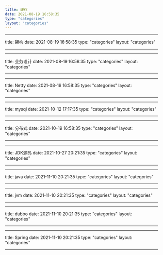 ```yaml
---
title: 缓存
date: 2021-08-19 16:58:35
type: "categories"
layout: "categories"
---
```


---

title: 架构
date: 2021-08-19 16:58:35
type: "categories"
layout: "categories"

---

---

title: 业务设计
date: 2021-08-19 16:58:35
type: "categories"
layout: "categories"

---

---

title: Netty
date: 2021-08-19 16:58:35
type: "categories"
layout: "categories"

---

---

title: mysql
date: 2021-10-12 17:17:35
type: "categories"
layout: "categories"

---

---

title: 分布式
date: 2021-10-19 16:58:35
type: "categories"
layout: "categories"

---

---

title: JDK源码
date: 2021-10-27 20:21:35
type: "categories"
layout: "categories"

---

---

title: java
date: 2021-11-10 20:21:35
type: "categories"
layout: "categories"

---

---

title: jvm
date: 2021-11-10 20:21:35
type: "categories"
layout: "categories"

---

---

title: dubbo
date: 2021-11-10 20:21:35
type: "categories"
layout: "categories"

---

---

title: Spring
date: 2021-11-10 20:21:35
type: "categories"
layout: "categories"

---
